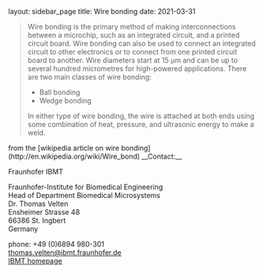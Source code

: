 layout: sidebar_page
title: Wire bonding
date: 2021-03-31

<blockquote>
Wire bonding is the primary method of making interconnections between a microchip, such as an
integrated circuit, and a printed circuit board. Wire bonding can also be used to connect an
integrated circuit to other electronics or to connect from one printed circuit board to another.
Wire diameters start at 15 µm and can be up to several hundred micrometres for high-powered
applications.
There are two main classes of wire bonding:  
<ul>
<li>Ball bonding </li>
<li>Wedge bonding </li>
</ul>
In either type of wire bonding, the wire is attached at both ends using some combination of heat, 
pressure, and ultrasonic energy to make a weld.
</blockquote>
from the [wikipedia article on wire bonding](http://en.wikipedia.org/wiki/Wire_bond)
<!--break-->
__Contact:__

Fraunhofer IBMT

Fraunhofer-Institute for Biomedical Engineering  
Head of Department Biomedical Microsystems  
Dr. Thomas Velten  
Ensheimer Strasse 48   
66386 St. Ingbert   
Germany

phone: +49 (0)6894 980-301   
thomas.velten@ibmt.fraunhofer.de  
[IBMT homepage](http://www.ibmt.fraunhofer.de/fhg/ibmt_en/biomedical_engineering/biomedical_microsystems/microsensors_microfluidics/index.jsp)